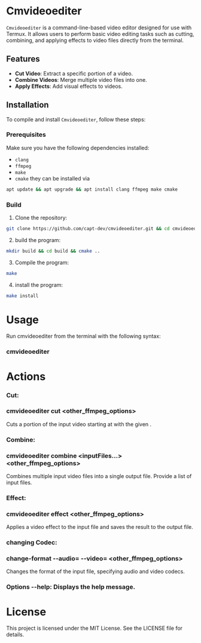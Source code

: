 # Cmvideoediter

`Cmvideoediter` is a command-line-based video editor designed for use with Termux. It allows users to perform basic video editing tasks such as cutting, combining, and applying effects to video files directly from the terminal.

## Features
- **Cut Video**: Extract a specific portion of a video.
- **Combine Videos**: Merge multiple video files into one.
- **Apply Effects**: Add visual effects to videos.

## Installation

To compile and install `Cmvideoediter`, follow these steps:

### Prerequisites
Make sure you have the following dependencies installed:
- `clang`
- `ffmpeg`
- `make`
- `cmake`
they can be installed via
```sh
apt update && apt upgrade && apt install clang ffmpeg make cmake
```
### Build
1. Clone the repository:
```sh
git clone https://github.com/capt-dev/cmvideoediter.git && cd cmvideoediter
```
2. build the program:
```sh
mkdir build && cd build && cmake ..
```
3. Compile the program:
```sh
make
```
4. install the program:
```sh
make install
```
# Usage
Run cmvideoediter from the terminal with the following syntax:
### cmvideoediter <action> <options>
# Actions
### Cut:
### cmvideoediter cut <inputFile> <outputFile> <startTime> <duration> <other_ffmpeg_options>
Cuts a portion of the input video starting at <startTime> with the given <duration>.
### Combine:
### cmvideoediter combine <outputFile> <inputFiles...> <other_ffmpeg_options>
Combines multiple input video files into a single output file. Provide a list of input files.
### Effect:
### cmvideoediter effect <inputFile> <outputFile> <effect> <other_ffmpeg_options>
Applies a video effect to the input file and saves the result to the output file.
### changing Codec:
### change-format <inputFile> <outputFile> --audio=<audioCodec> --video=<videoCodec> <other_ffmpeg_options>
Changes the format of the input file, specifying audio and video codecs.
### Options --help: Displays the help message.
# License
This project is licensed under the MIT License. See the LICENSE file for details.

